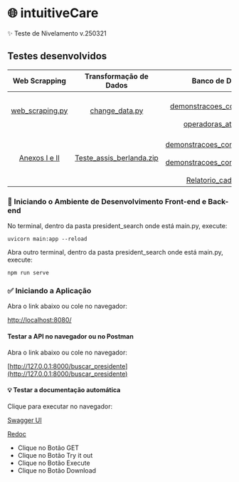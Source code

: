 # 🌐 intuitiveCare
✨ Teste de Nivelamento v.250321

## Testes desenvolvidos
| Web Scrapping | Transformação de Dados | Banco de Dados | API |
|:-:|:-:|:-:|:-:|
| [web_scraping.py](https://github.com/assisberlanda/intuitiveCare/blob/main/web_scraping.py) | [change_data.py](https://github.com/assisberlanda/intuitiveCare/blob/main/change_data.py) | <br> [demonstracoes_contabeis.sql](https://github.com/assisberlanda/intuitiveCare/blob/main/demonstracoes_contabeis.sql) <br><br> [operadoras_ativas.sql](https://github.com/assisberlanda/intuitiveCare/blob/main/operadoras_ativas.sql) | [PresidentSearch.vue](https://github.com/assisberlanda/intuitiveCare/blob/main/president_search/src/components/PresidentSearch.vue)|
| [Anexos I e II](https://github.com/assisberlanda/intuitiveCare/tree/main/web_scraping) | [Teste_assis_berlanda.zip](https://github.com/assisberlanda/intuitiveCare/tree/main/test_table) | <br> [demonstracoes_contabeis/2023](https://github.com/assisberlanda/intuitiveCare/tree/main/data_base/demonstracoes_contabeis%3A2023) <br><br> [demonstracoes_contabeis/2024](https://github.com/assisberlanda/intuitiveCare/tree/main/data_base/demonstracoes_contabeis%3A2024) <br><br> [Relatorio_cadop.csv](https://github.com/assisberlanda/intuitiveCare/blob/main/data_base/Relatorio_cadop.csv)| [Teste API](https://github.com/assisberlanda/intuitiveCare/tree/main/test_api) <br><br> [postman_collection.json](https://github.com/assisberlanda/intuitiveCare/blob/main/test_api/postman_collection.json) |
### 📌 Iniciando o Ambiente de Desenvolvimento Front-end e Back-end
No terminal, dentro da pasta president_search onde está main.py, execute:
```
uvicorn main:app --reload
```
Abra outro terminal, dentro da pasta president_search onde está main.py, execute:
```
npm run serve
```
### ✅ Iniciando a Aplicação
Abra o link abaixo ou cole no navegador:

[http://localhost:8080/](http://localhost:8080/)

#### Testar a API no navegador ou no Postman
Abra o link abaixo ou cole no navegador:

[http://127.0.0.1:8000/buscar_presidente](http://127.0.0.1:8000/buscar_presidente)

#### 💡 Testar a documentação automática
Clique para executar no navegador:

[Swagger UI](http://127.0.0.1:8000/docs#/)

[Redoc](http://127.0.0.1:8000/redoc)
- Clique no Botão GET
- Clique no Botão Try it out
- Clique no Botão Execute
- Clique no Botão Download
